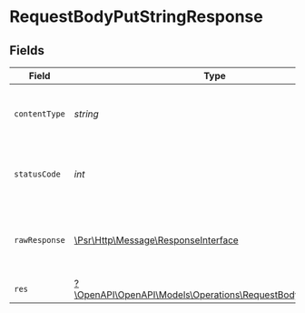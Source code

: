 # RequestBodyPutStringResponse


## Fields

| Field                                                                                                             | Type                                                                                                              | Required                                                                                                          | Description                                                                                                       |
| ----------------------------------------------------------------------------------------------------------------- | ----------------------------------------------------------------------------------------------------------------- | ----------------------------------------------------------------------------------------------------------------- | ----------------------------------------------------------------------------------------------------------------- |
| `contentType`                                                                                                     | *string*                                                                                                          | :heavy_check_mark:                                                                                                | HTTP response content type for this operation                                                                     |
| `statusCode`                                                                                                      | *int*                                                                                                             | :heavy_check_mark:                                                                                                | HTTP response status code for this operation                                                                      |
| `rawResponse`                                                                                                     | [\Psr\Http\Message\ResponseInterface](https://www.php-fig.org/psr/psr-7/#33-psrhttpmessageresponseinterface)      | :heavy_check_mark:                                                                                                | Raw HTTP response; suitable for custom response parsing                                                           |
| `res`                                                                                                             | [?\OpenAPI\OpenAPI\Models\Operations\RequestBodyPutStringRes](../../Models/Operations/RequestBodyPutStringRes.md) | :heavy_minus_sign:                                                                                                | OK                                                                                                                |